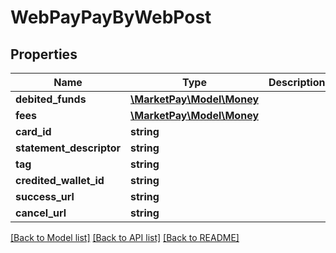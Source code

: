 # WebPayPayByWebPost

## Properties
Name | Type | Description | Notes
------------ | ------------- | ------------- | -------------
**debited_funds** | [**\MarketPay\Model\Money**](Money.md) |  | 
**fees** | [**\MarketPay\Model\Money**](Money.md) |  | 
**card_id** | **string** |  | [optional] 
**statement_descriptor** | **string** |  | 
**tag** | **string** |  | [optional] 
**credited_wallet_id** | **string** |  | 
**success_url** | **string** |  | [optional] 
**cancel_url** | **string** |  | [optional] 

[[Back to Model list]](../README.md#documentation-for-models) [[Back to API list]](../README.md#documentation-for-api-endpoints) [[Back to README]](../README.md)


